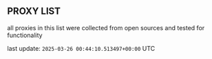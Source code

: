 ## PROXY LIST

all proxies in this list were collected from open sources and tested for functionality

last update: `2025-03-26 00:44:10.513497+00:00` UTC